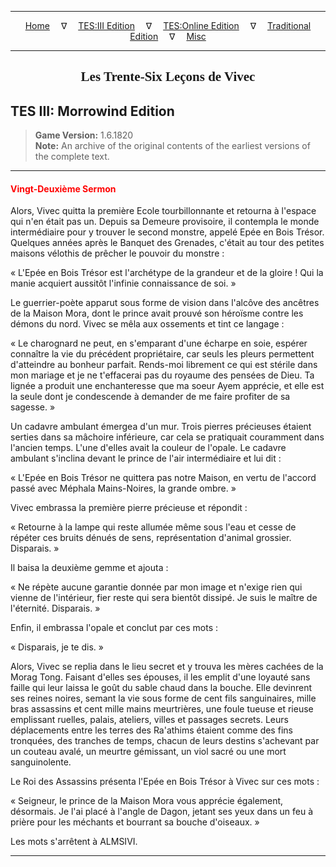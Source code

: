 
---

<!-- Jekyll Page Links -->

<center>
<a href="../../../../index.html">Home</a>
&emsp;&nabla;&emsp;
<a href="../../../index-tes3.html">TES:III Edition</a>
&emsp;&nabla;&emsp;
<a href="../../../index-teso.html">TES:Online Edition</a>
&emsp;&nabla;&emsp;
<a href="../../../index-traditional.html">Traditional Edition</a>
&emsp;&nabla;&emsp;
<a href="../../../index-misc.html">Misc</a>
</center>

<!-- Markdown Body Below: -->

---

<center>
<h2><span style="font-family:Georgia">Les Trente-Six Leçons de Vivec</span></h2>
</center>

## TES III: Morrowind Edition

> __Game Version:__ 1.6.1820\
> __Note:__ An archive of the original contents of the earliest versions of the complete text.

---

#### <span style="color:red">Vingt-Deuxième Sermon</span>

Alors, Vivec quitta la première Ecole tourbillonnante et retourna à l'espace qui n'en était pas un. Depuis sa Demeure provisoire, il contempla le monde intermédiaire pour y trouver le second monstre, appelé Epée en Bois Trésor. Quelques années après le Banquet des Grenades, c'était au tour des petites maisons vélothis de prêcher le pouvoir du monstre :

« L'Epée en Bois Trésor est l'archétype de la grandeur et de la gloire ! Qui la manie acquiert aussitôt l'infinie connaissance de soi. »

Le guerrier-poète apparut sous forme de vision dans l'alcôve des ancêtres de la Maison Mora, dont le prince avait prouvé son héroïsme contre les démons du nord. Vivec se mêla aux ossements et tint ce langage :

« Le charognard ne peut, en s'emparant d'une écharpe en soie, espérer connaître la vie du précédent propriétaire, car seuls les pleurs permettent d'atteindre au bonheur parfait. Rends-moi librement ce qui est stérile dans mon mariage et je ne t'effacerai pas du royaume des pensées de Dieu. Ta lignée a produit une enchanteresse que ma soeur Ayem apprécie, et elle est la seule dont je condescende à demander de me faire profiter de sa sagesse. »

Un cadavre ambulant émergea d'un mur. Trois pierres précieuses étaient serties dans sa mâchoire inférieure, car cela se pratiquait couramment dans l'ancien temps. L'une d'elles avait la couleur de l'opale. Le cadavre ambulant s'inclina devant le prince de l'air intermédiaire et lui dit :

« L'Epée en Bois Trésor ne quittera pas notre Maison, en vertu de l'accord passé avec Méphala Mains-Noires, la grande ombre. »

Vivec embrassa la première pierre précieuse et répondit :

« Retourne à la lampe qui reste allumée même sous l'eau et cesse de répéter ces bruits dénués de sens, représentation d'animal grossier. Disparais. »

Il baisa la deuxième gemme et ajouta :

« Ne répète aucune garantie donnée par mon image et n'exige rien qui vienne de l'intérieur, fier reste qui sera bientôt dissipé. Je suis le maître de l'éternité. Disparais. »

Enfin, il embrassa l'opale et conclut par ces mots :

« Disparais, je te dis. »

Alors, Vivec se replia dans le lieu secret et y trouva les mères cachées de la Morag Tong. Faisant d'elles ses épouses, il les emplit d'une loyauté sans faille qui leur laissa le goût du sable chaud dans la bouche. Elle devinrent ses reines noires, semant la vie sous forme de cent fils sanguinaires, mille bras assassins et cent mille mains meurtrières, une foule tueuse et rieuse emplissant ruelles, palais, ateliers, villes et passages secrets. Leurs déplacements entre les terres des Ra'athims étaient comme des fins tronquées, des tranches de temps, chacun de leurs destins s'achevant par un couteau avalé, un meurtre gémissant, un viol sacré ou une mort sanguinolente.

Le Roi des Assassins présenta l'Epée en Bois Trésor à Vivec sur ces mots :

« Seigneur, le prince de la Maison Mora vous apprécie également, désormais. Je l'ai placé à l'angle de Dagon, jetant ses yeux dans un feu à prière pour les méchants et bourrant sa bouche d'oiseaux. »

Les mots s'arrêtent à ALMSIVI.

---
